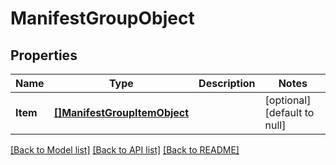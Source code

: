 # ManifestGroupObject

## Properties
Name | Type | Description | Notes
------------ | ------------- | ------------- | -------------
**Item** | [**[]ManifestGroupItemObject**](ManifestGroupItemObject.md) |  | [optional] [default to null]

[[Back to Model list]](../README.md#documentation-for-models) [[Back to API list]](../README.md#documentation-for-api-endpoints) [[Back to README]](../README.md)


